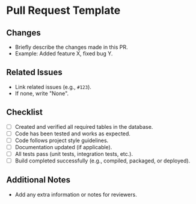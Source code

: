 # Pull Request Template

## Changes

- Briefly describe the changes made in this PR.
- Example: Added feature X, fixed bug Y.

## Related Issues

- Link related issues (e.g., `#123`).
- If none, write "None".

## Checklist

- [ ] Created and verified all required tables in the database.
- [ ] Code has been tested and works as expected.
- [ ] Code follows project style guidelines.
- [ ] Documentation updated (if applicable).
- [ ] All tests pass (unit tests, integration tests, etc.).
- [ ] Build completed successfully (e.g., compiled, packaged, or deployed).

## Additional Notes

- Add any extra information or notes for reviewers.

